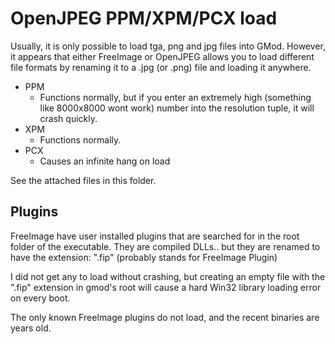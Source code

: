 # OpenJPEG PPM/XPM/PCX load

Usually, it is only possible to load tga, png and jpg files into GMod. However, it appears that either FreeImage or OpenJPEG allows you to load different file formats by renaming it to a .jpg (or .png) file and loading it anywhere.

-   PPM
    -   Functions normally, but if you enter an extremely high (something like 8000x8000 wont work) number into the resolution tuple, it will crash quickly.
-   XPM
    -   Functions normally.
-   PCX
    -   Causes an infinite hang on load

See the attached files in this folder.

## Plugins

FreeImage have user installed plugins that are searched for in the root folder of the executable.
They are compiled DLLs.. but they are renamed to have the extension: ".fip" (probably stands for FreeImage Plugin)

I did not get any to load without crashing, but creating an empty file with the ".fip" extension in gmod's root will cause a hard Win32 library loading error on every boot.

The only known FreeImage plugins do not load, and the recent binaries are years old.